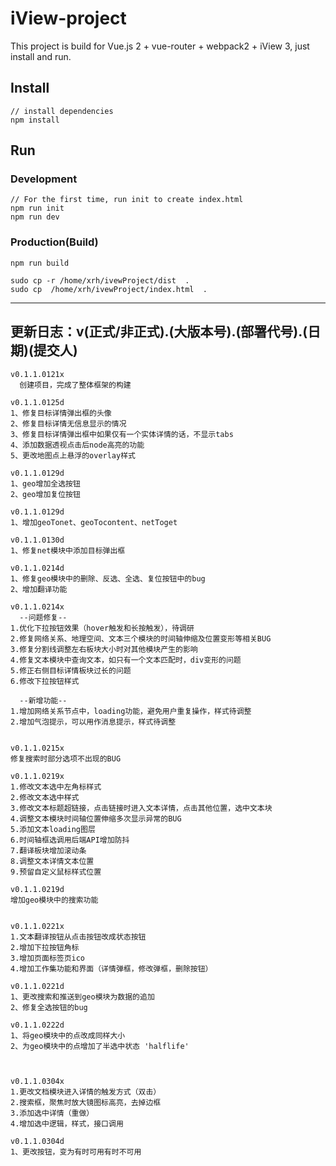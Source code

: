 # iView-project

This project is build for Vue.js 2 + vue-router + webpack2 + iView 3, just install and run.

## Install
```bush
// install dependencies
npm install
```
## Run
### Development
```bush
// For the first time, run init to create index.html
npm run init
npm run dev
```
### Production(Build)
```bush
npm run build
```

```
sudo cp -r /home/xrh/ivewProject/dist  .
sudo cp  /home/xrh/ivewProject/index.html  .
```


-------------------------


## 更新日志：v(正式/非正式).(大版本号).(部署代号).(日期)(提交人)
```
v0.1.1.0121x
  创建项目，完成了整体框架的构建

v0.1.1.0125d
1、修复目标详情弹出框的头像
2、修复目标详情无信息显示的情况
3、修复目标详情弹出框中如果仅有一个实体详情的话，不显示tabs
4、添加数据透视点击后node高亮的功能
5、更改地图点上悬浮的overlay样式

v0.1.1.0129d
1、geo增加全选按钮
2、geo增加复位按钮

v0.1.1.0129d
1、增加geoTonet、geoTocontent、netToget

v0.1.1.0130d
1、修复net模块中添加目标弹出框

v0.1.1.0214d
1、修复geo模块中的删除、反选、全选、复位按钮中的bug
2、增加翻译功能

v0.1.1.0214x
  --问题修复--
1.优化下拉按钮效果（hover触发和长按触发），待调研
2.修复网络关系、地理空间、文本三个模块的时间轴伸缩及位置变形等相关BUG
3.修复分割线调整左右板块大小时对其他模块产生的影响
4.修复文本模块中查询文本，如只有一个文本匹配时，div变形的问题
5.修正右侧目标详情板块过长的问题
6.修改下拉按钮样式

  --新增功能--
1.增加网络关系节点中，loading功能，避免用户重复操作，样式待调整
2.增加气泡提示，可以用作消息提示，样式待调整


v0.1.1.0215x
修复搜索时部分选项不出现的BUG

v0.1.1.0219x
1.修改文本选中左角标样式
2.修改文本选中样式
3.修改文本标题超链接，点击链接时进入文本详情，点击其他位置，选中文本块
4.调整文本模块时间轴位置伸缩多次显示异常的BUG
5.添加文本loading图层
6.时间轴框选调用后端API增加防抖
7.翻译板块增加滚动条
8.调整文本详情文本位置
9.预留自定义鼠标样式位置

v0.1.1.0219d
增加geo模块中的搜索功能


v0.1.1.0221x
1.文本翻译按钮从点击按钮改成状态按钮
2.增加下拉按钮角标
3.增加页面标签页ico
4.增加工作集功能和界面（详情弹框，修改弹框，删除按钮）

v0.1.1.0221d
1、更改搜索和推送到geo模块为数据的追加
2、修复全选按钮的bug

v0.1.1.0222d
1、将geo模块中的点改成同样大小
2、为geo模块中的点增加了半选中状态 'halflife'



v0.1.1.0304x
1.更改文档模块进入详情的触发方式（双击）
2.搜索框，聚焦时放大镜图标高亮，去掉边框
3.添加选中详情（重做）
4.增加选中逻辑，样式，接口调用

v0.1.1.0304d
1、更改按钮，变为有时可用有时不可用

```